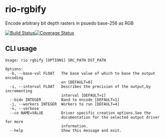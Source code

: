 # rio-rgbify
Encode arbitrary bit depth rasters in psuedo base-256 as RGB

[![Build Status](https://travis-ci.org/mapbox/rio-rgbify.svg)](https://travis-ci.org/mapbox/rio-rgbify)[![Coverage Status](https://coveralls.io/repos/github/mapbox/rio-rgbify/badge.svg)](https://coveralls.io/github/mapbox/rio-rgbify)

## CLI usage

```
Usage: rio rgbify [OPTIONS] SRC_PATH DST_PATH

Options:
  -b, --base-val FLOAT   The base value of which to base the output encoding
                         on [DEFAULT=0]
  -i, --interval FLOAT   Describes the precision of the output,by incrementing
                         interval [DEFAULT=1]
  --bidx INTEGER         Band to encode [DEFAULT=1]
  -j, --workers INTEGER  Workers to run [DEFAULT=4]
  -v, --verbose
  --co NAME=VALUE        Driver specific creation options.See the
                         documentation for the selected output driver for more
                         information.
  --help                 Show this message and exit.
```